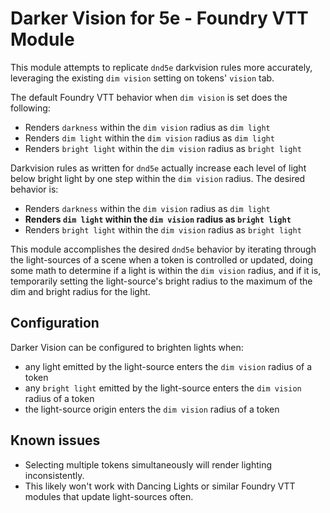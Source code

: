 # Darker Vision for 5e - Foundry VTT Module

This module attempts to replicate `dnd5e` darkvision rules more accurately, leveraging the existing `dim vision` setting on tokens' `vision` tab.

The default Foundry VTT behavior when `dim vision` is set does the following:
* Renders `darkness` within the `dim vision` radius as `dim light`
* Renders `dim light` within the `dim vision` radius as `dim light`
* Renders `bright light` within the `dim vision` radius as `bright light`

Darkvision rules as written for `dnd5e` actually increase each level of light below bright light by one step within the `dim vision` radius. The desired behavior is:
* Renders `darkness` within the `dim vision` radius as `dim light`
* **Renders `dim light` within the `dim vision` radius as `bright light`**
* Renders `bright light` within the `dim vision` radius as `bright light`

This module accomplishes the desired `dnd5e` behavior by iterating through the light-sources of a scene when a token is controlled or updated, doing some math to determine if a light is within the `dim vision` radius, and if it is, temporarily setting the light-source's bright radius to the maximum of the dim and bright radius for the light.

## Configuration

Darker Vision can be configured to brighten lights when:
* any light emitted by the light-source enters the `dim vision` radius of a token
* any `bright light` emitted by the light-source enters the `dim vision` radius of a token
* the light-source origin enters the `dim vision` radius of a token

## Known issues

* Selecting multiple tokens simultaneously will render lighting inconsistently.
* This likely won't work with Dancing Lights or similar Foundry VTT modules that update light-sources often.

